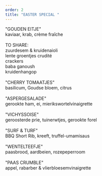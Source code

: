 ```yaml
---
order: 2
title: "EASTER SPECIAL "
---
```

"GOUDEN EITJE" \
kaviaar, krab, crème fraîche  \
\
TO SHARE: \
zuurdesem & kruidenaioli \
lente groentjes crudité\
crackers\
baba ganoush\
kruidenhangop \
\
"CHERRY TOMAATJES" \
basilicum, Goudse bloem, citrus\
\
"ASPERGESALADE" \
gerookte ham, ei, mierikswortelvinaigrette\
\
"VICHYSSOISE" \
geroosterde prie, tuinerwtjes, gerookte forel\
\
"SURF & TURF" \
BBQ Short Rib, kreeft, truffel-umamisaus \
\
"WENTELTEEFJE"\
paasbrood, aardbeien, rozepeperroom \
\
"PAAS CRUMBLE"\
appel, rabarber & vlierbloesemvinaigrette